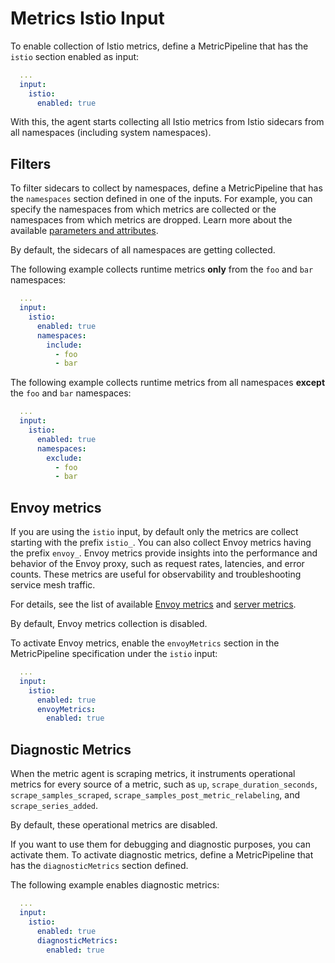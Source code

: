 # Metrics Istio Input

To enable collection of Istio metrics, define a MetricPipeline that has the `istio` section enabled as input:

```yaml
  ...
  input:
    istio:
      enabled: true
```

With this, the agent starts collecting all Istio metrics from Istio sidecars from all namespaces (including system namespaces).

## Filters

To filter sidecars to collect by namespaces, define a MetricPipeline that has the `namespaces` section defined in one of the inputs. For example, you can specify the namespaces from which metrics are collected or the namespaces from which metrics are dropped. Learn more about the available [parameters and attributes](./../resources/05-metricpipeline.md).

By default, the sidecars of all namespaces are getting collected.

The following example collects runtime metrics **only** from the `foo` and `bar` namespaces:

```yaml
  ...
  input:
    istio:
      enabled: true
      namespaces:
        include:
          - foo
          - bar
```

The following example collects runtime metrics from all namespaces **except** the `foo` and `bar` namespaces:

```yaml
  ...
  input:
    istio:
      enabled: true
      namespaces:
        exclude:
          - foo
          - bar
```

## Envoy metrics

If you are using the `istio` input, by default only the metrics are collect starting with the prefix `istio_`. You can also collect Envoy metrics having the prefix `envoy_`. Envoy metrics provide insights into the performance and behavior of the Envoy proxy, such as request rates, latencies, and error counts. These metrics are useful for observability and troubleshooting service mesh traffic.

For details, see the list of available [Envoy metrics](https://www.envoyproxy.io/docs/envoy/latest/configuration/upstream/cluster_manager/cluster_stats) and [server metrics](https://www.envoyproxy.io/docs/envoy/latest/configuration/observability/statistics).

By default, Envoy metrics collection is disabled.

To activate Envoy metrics, enable the `envoyMetrics` section in the MetricPipeline specification under the `istio` input:

```yaml
  ...
  input:
    istio:
      enabled: true
      envoyMetrics:
        enabled: true
```

## Diagnostic Metrics

When the metric agent is scraping metrics, it instruments operational metrics for every source of a metric, such as `up`, `scrape_duration_seconds`, `scrape_samples_scraped`, `scrape_samples_post_metric_relabeling`, and `scrape_series_added`.

By default, these operational metrics are disabled.

If you want to use them for debugging and diagnostic purposes, you can activate them. To activate diagnostic metrics, define a MetricPipeline that has the `diagnosticMetrics` section defined.

The following example enables diagnostic metrics:

```yaml
  ...
  input:
    istio:
      enabled: true
      diagnosticMetrics:
        enabled: true
```
